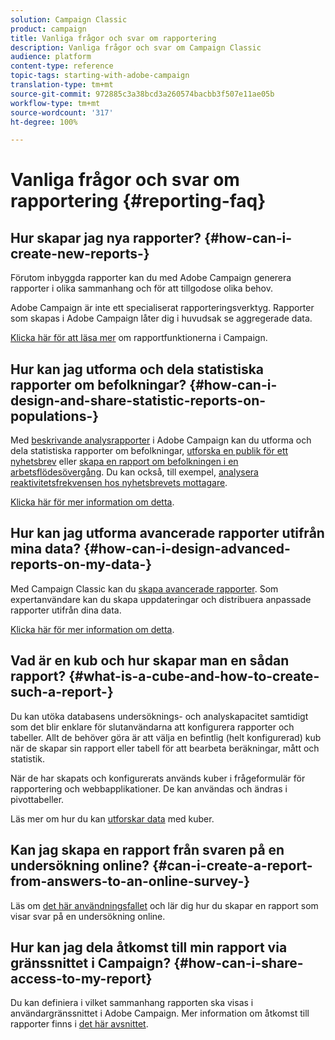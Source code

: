 ```yaml
---
solution: Campaign Classic
product: campaign
title: Vanliga frågor och svar om rapportering
description: Vanliga frågor och svar om Campaign Classic
audience: platform
content-type: reference
topic-tags: starting-with-adobe-campaign
translation-type: tm+mt
source-git-commit: 972885c3a38bcd3a260574bacbb3f507e11ae05b
workflow-type: tm+mt
source-wordcount: '317'
ht-degree: 100%

---
```



# Vanliga frågor och svar om rapportering {#reporting-faq}

## Hur skapar jag nya rapporter? {#how-can-i-create-new-reports-}

Förutom inbyggda rapporter kan du med Adobe Campaign generera rapporter i olika sammanhang och för att tillgodose olika behov.

Adobe Campaign är inte ett specialiserat rapporteringsverktyg. Rapporter som skapas i Adobe Campaign låter dig i huvudsak se aggregerade data.

[Klicka här för att läsa mer](../../reporting/using/about-adobe-campaign-reporting-tools.md) om rapportfunktionerna i Campaign.

## Hur kan jag utforma och dela statistiska rapporter om befolkningar? {#how-can-i-design-and-share-statistic-reports-on-populations-}

Med [beskrivande analysrapporter](../../reporting/using/about-descriptive-analysis.md) i Adobe Campaign kan du utforma och dela statistiska rapporter om befolkningar, [utforska en publik för ett nyhetsbrev](../../reporting/using/use-cases.md#analyzing-a-population) eller [skapa en rapport om befolkningen i en arbetsflödesövergång](../../reporting/using/use-cases.md#analyzing-a-transition-target-in-a-workflow). Du kan också, till exempel, [analysera reaktivitetsfrekvensen hos nyhetsbrevets mottagare](../../reporting/using/use-cases.md#analyzing-recipient-tracking-logs).

[Klicka här för mer information om detta](../../reporting/using/about-descriptive-analysis.md).

## Hur kan jag utforma avancerade rapporter utifrån mina data? {#how-can-i-design-advanced-reports-on-my-data-}

Med Campaign Classic kan du [skapa avancerade rapporter](../../reporting/using/about-reports-creation-in-campaign.md). Som expertanvändare kan du skapa uppdateringar och distribuera anpassade rapporter utifrån dina data.

[Klicka här för mer information om detta](../../reporting/using/about-reports-creation-in-campaign.md).

## Vad är en kub och hur skapar man en sådan rapport? {#what-is-a-cube-and-how-to-create-such-a-report-}

Du kan utöka databasens undersöknings- och analyskapacitet samtidigt som det blir enklare för slutanvändarna att konfigurera rapporter och tabeller. Allt de behöver göra är att välja en befintlig (helt konfigurerad) kub när de skapar sin rapport eller tabell för att bearbeta beräkningar, mått och statistik.

När de har skapats och konfigurerats används kuber i frågeformulär för rapportering och webbapplikationer. De kan användas och ändras i pivottabeller.

Läs mer om hur du kan [utforskar data](../../reporting/using/using-cubes-to-explore-data.md) med kuber.

## Kan jag skapa en rapport från svaren på en undersökning online? {#can-i-create-a-report-from-answers-to-an-online-survey-}

Läs om [det här användningsfallet](../../reporting/using/use-case--displaying-report-on-answers-to-an-online-survey.md) och lär dig hur du skapar en rapport som visar svar på en undersökning online.

## Hur kan jag dela åtkomst till min rapport via gränssnittet i Campaign? {#how-can-i-share-access-to-my-report}

Du kan definiera i vilket sammanhang rapporten ska visas i användargränssnittet i Adobe Campaign. Mer information om åtkomst till rapporter finns i [det här avsnittet](../../reporting/using/configuring-access-to-the-report.md).
